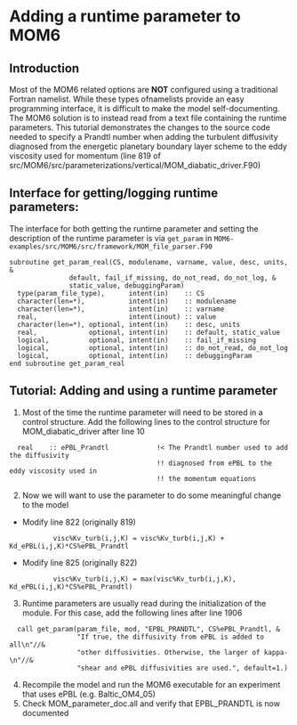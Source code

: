 # Adding a runtime parameter to MOM6
## Introduction
Most of the MOM6 related options are **NOT** configured using a traditional Fortran namelist. While these types ofnamelists provide an easy programming interface, it is difficult to make the model self-documenting. The MOM6 solution
is to instead read from a text file containing the runtime parameters. This tutorial demonstrates the changes to the
source code needed to specify a Prandtl number when adding the turbulent diffusivity diagnosed from the energetic
planetary boundary layer scheme to the eddy viscosity used for momentum (line 819 of
src/MOM6/src/parameterizations/vertical/MOM_diabatic_driver.F90)

## Interface for getting/logging runtime parameters:
The interface for both getting the runtime parameter and setting the description of the runtime parameter is via
`get_param` in  `MOM6-examples/src/MOM6/src/framework/MOM_file_parser.F90`
```
subroutine get_param_real(CS, modulename, varname, value, desc, units, &
               default, fail_if_missing, do_not_read, do_not_log, &
               static_value, debuggingParam)
  type(param_file_type),      intent(in)    :: CS
  character(len=*),           intent(in)    :: modulename
  character(len=*),           intent(in)    :: varname
  real,                       intent(inout) :: value
  character(len=*), optional, intent(in)    :: desc, units
  real,             optional, intent(in)    :: default, static_value
  logical,          optional, intent(in)    :: fail_if_missing
  logical,          optional, intent(in)    :: do_not_read, do_not_log
  logical,          optional, intent(in)    :: debuggingParam
end subroutine get_param_real
```
 
## Tutorial: Adding and using a runtime parameter
1. Most of the time the runtime parameter will need to be stored in a control structure. Add the following lines to the
   control structure for MOM_diabatic_driver after line 10
```
  real    :: ePBL_Prandtl            !< The Prandtl number used to add the diffusivity 
                                     !! diagnosed from ePBL to the eddy viscosity used in
                                     !! the momentum equations
```
2. Now we will want to use the parameter to do some meaningful change to the model
* Modify line 822 (originally 819)
```
           visc%Kv_turb(i,j,K) = visc%Kv_turb(i,j,K) + Kd_ePBL(i,j,K)*CS%ePBL_Prandtl
```
* Modify line 825 (originally 822)
```
           visc%Kv_turb(i,j,K) = max(visc%Kv_turb(i,j,K), Kd_ePBL(i,j,K)*CS%ePBL_Prandtl)
```
3. Runtime parameters are usually read during the initialization of the module. For this case, add the following lines
   after line 1906
```
  call get_param(param_file, mod, "EPBL_PRANDTL", CS%ePBL_Prandtl, &
                 "If true, the diffusivity from ePBL is added to all\n"//&
                 "other diffusivities. Otherwise, the larger of kappa-\n"//&
                 "shear and ePBL diffusivities are used.", default=1.)
```
4. Recompile the model and run the MOM6 executable for an experiment that uses ePBL (e.g. Baltic_OM4_05)
5. Check MOM_parameter_doc.all and verify that EPBL_PRANDTL is now documented
<!--stackedit_data:
eyJoaXN0b3J5IjpbMTQwNTc4NDE2OCwxMTI4MTQwODY0XX0=
-->